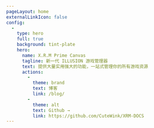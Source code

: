 ```yaml
---
pageLayout: home
externalLinkIcon: false
config:
  -
    type: hero
    full: true
    background: tint-plate
    hero:
      name: X.R.M Prime Canvas
      tagline: 新一代 ILLUSION 游戏管理器
      text: 提供大量实用强大的功能，一站式管理你的所有游戏资源
      actions:
        -
          theme: brand
          text: 博客
          link: /blog/
        -
          theme: alt
          text: Github →
          link: https://github.com/CuteWink/XRM-DOCS
---
```

